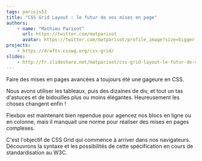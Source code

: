 ```yaml
---
tags: parisjs53
title: "CSS Grid Layout : le futur de vos mises en page"
authors:
    - name: "Mathieu Parisot"
      url: https://twitter.com/matparisot
      avatar: https://twitter.com/matparisot/profile_image?size=bigger
projects:
    - https://drafts.csswg.org/css-grid/
slides:
    - http://fr.slideshare.net/matparisot/css-grid-layout-le-futur-de-vos-mises-en-page
---
```

Faire des mises en pages avancées a toujours été une gageure en CSS.

Nous avons utiliser les tableaux, puis des dizaines de div, et tout un tas d'astuces et de bidouilles plus ou moins élégantes. Heureusement les choses changent enfin !

Flexbox est maintenant bien rependue pour agencez nos blocs en ligne ou en colonne, mais il manquait une norme pour réaliser des mises en pages complexes.

C'est l'objectif de CSS Grid qui commence à arriver dans nos navigateurs. Découvrons la syntaxe et les possibilités de cette spécification en cours de standardisation au W3C.
